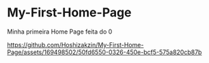 # My-First-Home-Page
Minha primeira Home Page feita do 0 


https://github.com/Hoshizakzin/My-First-Home-Page/assets/169498502/50fd6550-0326-450e-bcf5-575a820cb87b

